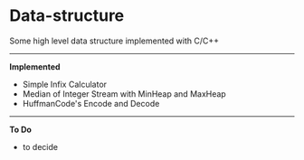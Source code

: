 # Data-structure
Some high level data structure implemented with C/C++
******
**Implemented**
* Simple Infix Calculator
* Median of Integer Stream with MinHeap and MaxHeap
* HuffmanCode's Encode and Decode 
******
**To Do**
* to decide
